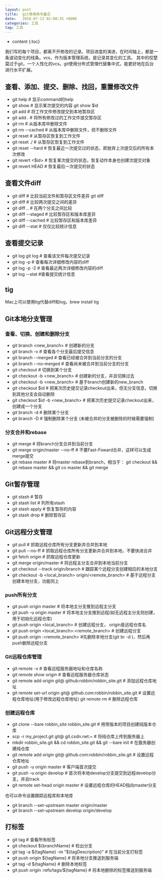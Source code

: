 ```yaml
---
layout: post
title:  git常用命令备忘
date:   2016-07-13 02:00:35 +0800
categories: 工具
tag: 工具
---
```


* content
{:toc}

我们写的每个项目，都离不开修改的记录。项目进度的演进，在时间轴上，都是一条波动变化的线条。vcs，作为版本管理系统，是记录其变化的工具。
其中的佼楚莫过于git，一个人性化的vcs。git使用分布式管理代替集中式，能更好地在后台进行水平扩展。

## 查看、添加、提交、删除、找回，重置修改文件

+ git help <command> # 显示command的help
+ git show # 显示某次提交的内容 git show $id
+ git add <file> # 将工作文件修改提交到本地暂存区
+ git add . # 将所有修改过的工作文件提交暂存区
+ git rm <file> # 从版本库中删除文件
+ git rm <file> --cached # 从版本库中删除文件，但不删除文件
+ git reset <file> # 从暂存区恢复到工作文件
+ git reset ./ # 从暂存区恢复到工作文件
+ git reset --hard # 恢复最近一次提交过的状态，即放弃上次提交后的所有本次修改
+ git revert <$id> # 恢复某次提交的状态，恢复动作本身也创建次提交对象
+ git revert HEAD # 恢复最后一次提交的状态

## 查看文件diff

+ git diff <file> # 比较当前文件和暂存区文件差异 git diff
+ git diff <id1><id1><id2> # 比较两次提交之间的差异
+ git diff <branch1>..<branch2> # 在两个分支之间比较
+ git diff --staged # 比较暂存区和版本库差异
+ git diff --cached # 比较暂存区和版本库差异
+ git diff --stat # 仅仅比较统计信息

## 查看提交记录

+ git log git log <file> # 查看该文件每次提交记录
+ git log -p <file> # 查看每次详细修改内容的diff
+ git log -p -2 # 查看最近两次详细修改内容的diff
+ git log --stat #查看提交统计信息

## tig

Mac上可以使用tig代替diff和log，brew install tig

## Git本地分支管理

### 查看、切换、创建和删除分支

+ git branch <new_branch> # 创建新的分支
+ git branch -v # 查看各个分支最后提交信息
+ git branch --merged # 查看已经被合并到当前分支的分支
+ git branch --no-merged # 查看尚未被合并到当前分支的分支
+ git checkout <branch> # 切换到某个分支
+ git checkout -b <new_branch> # 创建新的分支，并且切换过去
+ git checkout -b <new_branch> <branch> # 基于branch创建新的new_branch
+ git checkout $id # 把某次历史提交记录checkout出来，但无分支信息，切换到其他分支会自动删除
+ git checkout $id -b <new_branch> # 把某次历史提交记录checkout出来，创建成一个分支
+ git branch -d <branch> # 删除某个分支
+ git branch -D <branch> # 强制删除某个分支 (未被合并的分支被删除的时候需要强制)

### 分支合并和rebase

+ git merge <branch> # 将branch分支合并到当前分支
+ git merge origin/master --no-ff # 不要Fast-Foward合并，这样可以生成merge提交
+ git rebase master <branch> # 将master rebase到branch，相当于： git checkout <branch> && git rebase master && git co master && git merge <branch>

## Git暂存管理

+ git stash # 暂存
+ git stash list # 列所有stash
+ git stash apply # 恢复暂存的内容
+ git stash drop # 删除暂存区

## Git远程分支管理

+ git pull # 抓取远程仓库所有分支更新并合并到本地
+ git pull --no-ff # 抓取远程仓库所有分支更新并合并到本地，不要快进合并
+ git fetch origin # 抓取远程仓库更新
+ git merge origin/master # 将远程主分支合并到本地当前分支
+ git checkout --track origin/branch # 跟踪某个远程分支创建相应的本地分支
+ git checkout -b <local_branch> origin/<remote_branch> # 基于远程分支创建本地分支，功能同上

### push所有分支

+ git push origin master # 将本地主分支推到远程主分支
+ git push -u origin master # 将本地主分支推到远程(如无远程主分支则创建，用于初始化远程仓库)
+ git push origin <local_branch> # 创建远程分支， origin是远程仓库名
+ git push origin <local_branch>:<remote_branch> # 创建远程分支
+ git push origin :<remote_branch> #先删除本地分支(git br -d <branch>)，然后再push删除远程分支

### Git远程仓库管理

+ git remote -v # 查看远程服务器地址和仓库名称
+ git remote show origin # 查看远程服务器仓库状态
+ git remote add origin git@ github:robbin/robbin_site.git # 添加远程仓库地址
+ git remote set-url origin git@ github.com:robbin/robbin_site.git # 设置远程仓库地址(用于修改远程仓库地址) git remote rm <repository> # 删除远程仓库

### 创建远程仓库

+ git clone --bare robbin_site robbin_site.git # 用带版本的项目创建纯版本仓库
+ scp -r my_project.git git@ git.csdn.net:~ # 将纯仓库上传到服务器上
+ mkdir robbin_site.git && cd robbin_site.git && git --bare init # 在服务器创建纯仓库
+ git remote add origin git@ github.com:robbin/robbin_site.git # 设置远程仓库地址
+ git push -u origin master # 客户端首次提交
+ git push -u origin develop # 首次将本地develop分支提交到远程develop分支，并且track
+ git remote set-head origin master # 设置远程仓库的HEAD指向master分支

也可以命令设置跟踪远程库和本地库

+ git branch --set-upstream master origin/master
+ git branch --set-upstream develop origin/develop

## 打标签

+ git tag # 查看所有标签
+ git checkout ${branchName} # 检出分支
+ git tag -a ${tagName} -m "${tagDescription}" # 在当前分支打标签
+ git push origin ${tagName} # 将本地分支推送到服务端
+ git tag -d ${tagName} # 删除本地标签
+ git push origin :refs/tags/${tagName} # 将本地删除的标签推送到服务端
